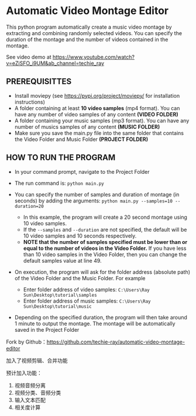 # Automatic Video Montage Editor
This python program automatically create a music video montage by extracting and combining randomly selected videos. You can specify the duration of the montage and the number of videos contained in the montage.

See video demo at https://www.youtube.com/watch?v=eZiSFO_i9UM&ab_channel=techie_ray

## PREREQUISITTES
* Install moviepy (see https://pypi.org/project/moviepy/ for installation instructions)
* A folder containing at least __10 video samples__ (mp4 format). You can have any number of video samples of any content __(VIDEO FOLDER)__ 
* A folder containing your music samples (mp3 format). You can have any number of musics samples of any content __(MUSIC FOLDER)__
* Make sure you save the main.py file into the same folder that contains the Video Folder and Music Folder __(PROJECT FOLDER)__

## HOW TO RUN THE PROGRAM
* In your command prompt, navigate to the Project Folder
* The run command is: ```python main.py```
* You can specify the number of samples and duration of montage (in seconds) by adding the arguments: ```python main.py --samples=10 --duration=20```
  * In this example, the program will create a 20 second montage using 10 video samples. 
  * If the ```--samples``` and ```--duration``` are not specified, the default will be 10 video samples and 10 seconds respectively. 
  * __NOTE that the number of samples specified must be lower than or equal to the number of videos in the Video Folder.__ If you have less than 10 video samples in the Video Folder, then you can change the default samples value at line 49.
  
* On execution, the program will ask for the folder address (absolute path) of the Video Folder and the Music Folder. For example
  * Enter folder address of video samples: ```C:\Users\Ray Sun\Desktop\tutorial\samples```
  * Enter folder address of music samples: ```C:\Users\Ray Sun\Desktop\tutorial\music```
* Depending on the specified duration, the program will then take around 1 minute to output the montage. The montage will be automatically saved in the Project Folder



Fork by Github：https://github.com/techie-ray/automatic-video-montage-editor

加入了视频剪辑、合并功能

预计加入功能：

1. 视频音频分离
2. 视频分类、音频分类
3. 输入文本匹配
4. 相关度计算
